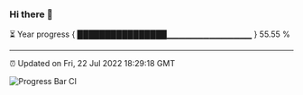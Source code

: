 ### Hi there 👋

⏳ Year progress { ████████████████▁▁▁▁▁▁▁▁▁▁▁▁▁▁ } 55.55 %

---

⏰ Updated on Fri, 22 Jul 2022 18:29:18 GMT

![Progress Bar CI](https://github.com/ZhaoGui/ZhaoGui/workflows/Progress%20Bar%20CI/badge.svg)
